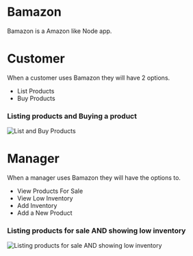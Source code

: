 # Bamazon
Bamazon is a Amazon like Node app.

# Customer
When a customer uses Bamazon they will have 2 options.
* List Products
* Buy Products

### Listing products and Buying a product
![List and Buy Products](https://michaeldillie.github.io/bamazon/customerGifOne.gif)

# Manager
When a manager uses Bamazon they will have the options to.
* View Products For Sale
* View Low Inventory
* Add Inventory
* Add a New Product

### Listing products for sale AND showing low inventory
![Listing products for sale AND showing low inventory](https://michaeldillie.github.io/bamazon/managerGifOne.gif)
